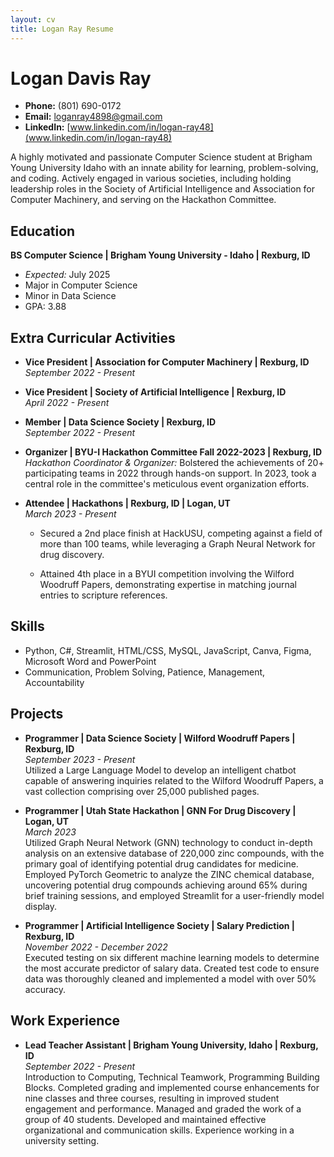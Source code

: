 ```yaml
---
layout: cv
title: Logan Ray Resume
---
```

# Logan Davis Ray
- **Phone:** (801) 690-0172
- **Email:** loganray4898@gmail.com
- **LinkedIn:** [www.linkedin.com/in/logan-ray48](www.linkedin.com/in/logan-ray48)

A highly motivated and passionate Computer Science student at Brigham Young University Idaho with an innate ability for learning, problem-solving, and coding. Actively engaged in various societies, including holding leadership roles in the Society of Artificial Intelligence and Association for Computer Machinery, and serving on the Hackathon Committee.

## Education
**BS Computer Science | Brigham Young University - Idaho | Rexburg, ID**
- *Expected:* July 2025
- Major in Computer Science
- Minor in Data Science
- GPA: 3.88

## Extra Curricular Activities
- **Vice President | Association for Computer Machinery | Rexburg, ID**  
  *September 2022 - Present*
  
- **Vice President | Society of Artificial Intelligence | Rexburg, ID**  
  *April 2022 - Present*
  
- **Member | Data Science Society | Rexburg, ID**  
  *September 2022 - Present*
  
- **Organizer | BYU-I Hackathon Committee Fall 2022-2023 | Rexburg, ID**  
  *Hackathon Coordinator & Organizer:* Bolstered the achievements of 20+ participating teams in 2022 through hands-on support. In 2023, took a central role in the committee's meticulous event organization efforts.

- **Attendee | Hackathons | Rexburg, ID | Logan, UT**  
  *March 2023 - Present*
  
  - Secured a 2nd place finish at HackUSU, competing against a field of more than 100 teams, while leveraging a Graph Neural Network for drug discovery.
  
  - Attained 4th place in a BYUI competition involving the Wilford Woodruff Papers, demonstrating expertise in matching journal entries to scripture references.

## Skills
- Python, C#, Streamlit, HTML/CSS, MySQL, JavaScript, Canva, Figma, Microsoft Word and PowerPoint
- Communication, Problem Solving, Patience, Management, Accountability

## Projects
- **Programmer | Data Science Society | Wilford Woodruff Papers | Rexburg, ID**  
  *September 2023 - Present*  
  Utilized a Large Language Model to develop an intelligent chatbot capable of answering inquiries related to the Wilford Woodruff Papers, a vast collection comprising over 25,000 published pages.

- **Programmer | Utah State Hackathon | GNN For Drug Discovery | Logan, UT**  
  *March 2023*  
  Utilized Graph Neural Network (GNN) technology to conduct in-depth analysis on an extensive database of 220,000 zinc compounds, with the primary goal of identifying potential drug candidates for medicine. Employed PyTorch Geometric to analyze the ZINC chemical database, uncovering potential drug compounds achieving around 65% during brief training sessions, and employed Streamlit for a user-friendly model display.

- **Programmer | Artificial Intelligence Society | Salary Prediction | Rexburg, ID**  
  *November 2022 - December 2022*  
  Executed testing on six different machine learning models to determine the most accurate predictor of salary data. Created test code to ensure data was thoroughly cleaned and implemented a model with over 50% accuracy.

## Work Experience
- **Lead Teacher Assistant | Brigham Young University, Idaho | Rexburg, ID**  
  *September 2022 - Present*  
  Introduction to Computing, Technical Teamwork, Programming Building Blocks. Completed grading and implemented course enhancements for nine classes and three courses, resulting in improved student engagement and performance. Managed and graded the work of a group of 40 students. Developed and maintained effective organizational and communication skills. Experience working in a university setting.



<!-- ### Footer

Last updated: May 2013 -->


